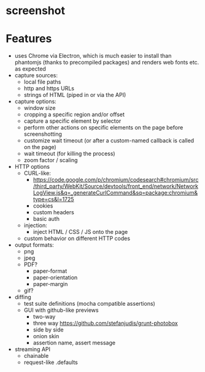 # screenshot

# Features

- uses Chrome via Electron, which is much easier to install than phantomjs (thanks to precompiled packages) and renders web fonts etc. as expected
- capture sources:
  - local file paths
  - http and https URLs
  - strings of HTML (piped in or via the API)
- capture options:
  - window size
  - cropping a specific region and/or offset
  - capture a specific element by selector
  - perform other actions on specific elements on the page before screenshotting
  - customize wait timeout (or after a custom-named callback is called on the page)
  - wait timeout (for killing the process)
  - zoom factor / scaling
- HTTP options
  - CURL-like:
    - https://code.google.com/p/chromium/codesearch#chromium/src/third_party/WebKit/Source/devtools/front_end/network/NetworkLogView.js&q=_generateCurlCommand&sq=package:chromium&type=cs&l=1725
    - cookies
    - custom headers
    - basic auth
  - injection:
    - inject HTML / CSS / JS onto the page
  - custom behavior on different HTTP codes
- output formats:
  - png
  - jpeg
  - PDF?
    - paper-format
    - paper-orientation
    - paper-margin
  - gif?
- diffing
  - test suite definitions (mocha compatible assertions)
  - GUI with github-like previews
    - two-way
    - three way https://github.com/stefanjudis/grunt-photobox
    - side by side
    - onion skin
    - assertion name, assert message
- streaming API
  - chainable
  - request-like .defaults
